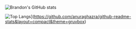 ![Brandon's GitHub stats](https://github-readme-stats.vercel.app/api?username=brandonszeto&count_private=true&show_icons=true&theme=gruvbox)

![Top Langs](https://github-readme-stats.vercel.app/api/top-langs/?username=brandonszeto)](https://github.com/anuraghazra/github-readme-stats&layout=compact&theme=gruvbox)

<!--
**brandonszeto/brandonszeto** is a ✨ _special_ ✨ repository because its `README.md` (this file) appears on your GitHub profile.

Here are some ideas to get you started:

- 🔭 I’m currently working on ...
- 🌱 I’m currently learning ...
- 👯 I’m looking to collaborate on ...
- 🤔 I’m looking for help with ...
- 💬 Ask me about ...
- 📫 How to reach me: ...
- 😄 Pronouns: ...
- ⚡ Fun fact: ...
-->
